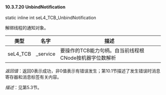 #### 10.3.7.20  UnbindNotification

static inline int seL4_TCB_UnbindNotification

解绑线程的通知对象。

类型 | 名字 | 描述
--- | --- | ---
seL4_TCB | _service | 要操作的TCB能力句柄。自当前线程根CNode按机器字位数解析

*返回值*：返回0表示成功，非0值表示有错误发生；第10.1节描述了发生错误时消息寄存器和消息标签有关内容。

*描述*：见第5.3节。
